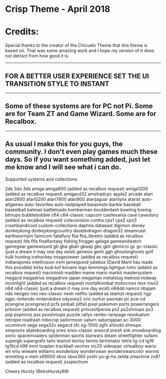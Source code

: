 # Crisp Theme - April 2018

# Credits:
Special thanks to the creator of the Chicuelo Theme that this theme is based on. That was some amazing work and I hope my version of it does not detract from how good it is.

------------------------------------------------------------------------------------------------------------------------------------------
FOR A BETTER USER EXPERIENCE SET THE UI TRANSITION STYLE TO INSTANT
------------------------------------------------------------------------------------------------------------------------------------------
------------------------------------------------------------------------------------------------------------------------------------------
Some of these systems are for PC not Pi. Some are for Team ZT and Game Wizard. Some are for Recalbox.
------------------------------------------------------------------------------------------------------------------------------------------
------------------------------------------------------------------------------------------------------------------------------------------
As usual I make this for you guys, the community.
I don't even play games much these days. So if you want something added, just let me know and I will see what i can do.
------------------------------------------------------------------------------------------------------------------------------------------

Supported systems and collections:

2ds
3do
3ds
amiga
amiga600 (added as recalbox request)
amiga1200 (added as recalbox request)
amigacd32
amstradcpc
apple2
arcade
atari
atari2600
atari5200
atari7800
atari800
atarijaguar
atarilynx
atarist
auto-allgames
auto-favorites
auto-lastplayed
banpresto
barbie
baseball
basketball
batman
battletoads
bomberman
boulderdash
bowling
boxing
btmups
bubblebobble
c64
c64-classic
capcom
castlevania
cave
cavestory (added as recalbox request)
colecovision
contra
cps1
cps2
cps3
crashbandicoot
custom-collections
daphne
dataeast
digimon
disney
donkeykong
donkeykongcountry
doubledragon
dragon32
dreamcast
earthwormjim
famicom
fatalfury
fba
fba_libretro (added as recalbox request)
fds
fifa
finalfantasy
fishing
frogger
galaga
gameandwatch
gamegear
gamewizard
gb
gba
gbah
gbasp
gbc
gbh
gbmicro
gc
gc-classic (just a dream it may one day exist)
genesis
genh
ggh
ghoulsnghosts
golf
hulk
hunting
icehockey
imageviewer (added as recalbox request)
indianajones
intellivision
irem
jamespond
jukebox (David Marti has made this possible)
kirby
kodi
kof
konami
lego
lemmings
lightgun
lutro (added as recalbox request)
macintosh
madden
mame
mario
markiii
mastersystem
megacd
megadrive
megadrive-japan
megaman
metalslug
metroid
midway
moonlight (added as recalbox request)
mortalkombat
motocross
msx
msx2
n64
n64-classic (just a dream it may one day exist)
n64dd
namco
nbajam
nds
neogeo
nes
nes-classic
nesh
netflix (added as teamzt request)
ngp
ngpc
nintendo
nintendobsx
odyssey2
oric
ourtun
pacman
pc
pce-cd
pcengine
pcenginecd
pcfx
pinball
pitfall
pixel
pokemon
ports
powerrangers
prboom (added as recalbox request)
princeofpersia
ps2
ps2shmups
ps3
psp
pspminis
psx
psxshmups
puzzle
rallyx
rambo
rampage
residualvm
retropie
roadrash
robocop
sailormoon
saturn
saturnjapan
sc-3000
scummvm
sega
sega32x
segacd
sfc
sg-1000
sgfx
shinobi
shmups
simpsons
skateboarding
snes
snes-classic
snescd
snesh
snk
snowboarding
sonic
spaceinvaders
spiderman
sports
starwars
steam
streetfighter
sufami
supergb
supergrafx
taito
teamzt
tectoy
tennis
terminator
tetris
tg-cd
tg16
tg16cd
ti99
tmnt
toaplan
trackball
vectrex
vic20
videopac
virtualboy
wario
wii
wiiu
wiiware
williams
wonderboy
wonderswan
wonderswancolor
worms
wrestling
x-men
x68000
xbox
xbox360
yoshi
yu-gi-ho
zelda
zmachine
zx81 (added as recalbox request)
zxspectrum

Cheers
Hursty (RetroHursty69)